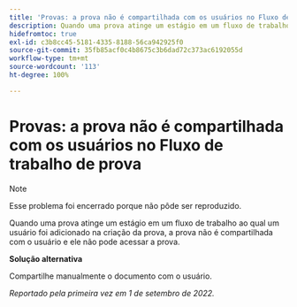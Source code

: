 ```yaml
---
title: 'Provas: a prova não é compartilhada com os usuários no Fluxo de trabalho de prova'
description: Quando uma prova atinge um estágio em um fluxo de trabalho ao qual um usuário foi adicionado na criação da prova, a prova não é compartilhada com o usuário e ele não pode acessar a prova.
hidefromtoc: true
exl-id: c3b8cc45-5181-4335-8188-56ca942925f0
source-git-commit: 35fb85acf0c4b8675c3b6dad72c373ac6192055d
workflow-type: tm+mt
source-wordcount: '113'
ht-degree: 100%

---
```


# Provas: a prova não é compartilhada com os usuários no Fluxo de trabalho de prova

<!--This issue is on the WF and WFP TOCs-->
<!--Requested article-->

>[!NOTE]
>
>Esse problema foi encerrado porque não pôde ser reproduzido.

Quando uma prova atinge um estágio em um fluxo de trabalho ao qual um usuário foi adicionado na criação da prova, a prova não é compartilhada com o usuário e ele não pode acessar a prova.

**Solução alternativa**

Compartilhe manualmente o documento com o usuário.

_Reportado pela primeira vez em 1 de setembro de 2022._
